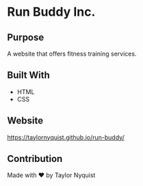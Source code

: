 # Run Buddy Inc.

## Purpose
A website that offers fitness training services.

## Built With
* HTML
* CSS

## Website
https://taylornyquist.github.io/run-buddy/

## Contribution
Made with ❤️ by Taylor Nyquist
